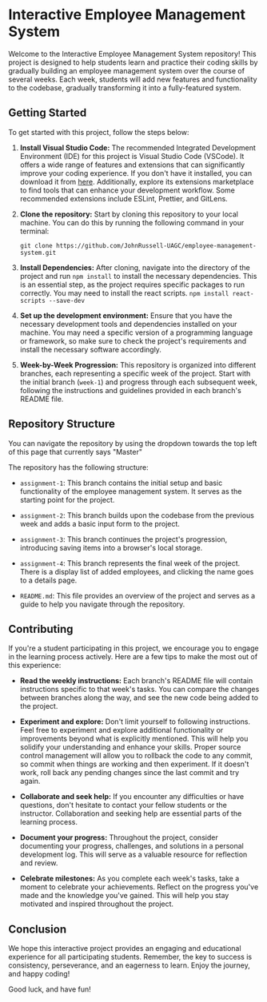 # Interactive Employee Management System

Welcome to the Interactive Employee Management System repository! This project is designed to help students learn and practice their coding skills by gradually building an employee management system over the course of several weeks. Each week, students will add new features and functionality to the codebase, gradually transforming it into a fully-featured system.

## Getting Started

To get started with this project, follow the steps below:

1. **Install Visual Studio Code:** The recommended Integrated Development Environment (IDE) for this project is Visual Studio Code (VSCode). It offers a wide range of features and extensions that can significantly improve your coding experience. If you don't have it installed, you can download it from [here](https://code.visualstudio.com/download). Additionally, explore its extensions marketplace to find tools that can enhance your development workflow. Some recommended extensions include ESLint, Prettier, and GitLens.

2. **Clone the repository:** Start by cloning this repository to your local machine. You can do this by running the following command in your terminal:

   ```
   git clone https://github.com/JohnRussell-UAGC/employee-management-system.git
   ```

3. **Install Dependencies:** After cloning, navigate into the directory of the project and run `npm install` to install the necessary dependencies. This is an essential step, as the project requires specific packages to run correctly. You may need to install the react scripts.
   ```npm install react-scripts --save-dev```

5. **Set up the development environment:** Ensure that you have the necessary development tools and dependencies installed on your machine. You may need a specific version of a programming language or framework, so make sure to check the project's requirements and install the necessary software accordingly.

6. **Week-by-Week Progression:** This repository is organized into different branches, each representing a specific week of the project. Start with the initial branch (`week-1`) and progress through each subsequent week, following the instructions and guidelines provided in each branch's README file.

## Repository Structure
You can navigate the repository by using the dropdown towards the top left of this page that currently says "Master"

The repository has the following structure:

- `assignment-1`: This branch contains the initial setup and basic functionality of the employee management system. It serves as the starting point for the project.

- `assignment-2`: This branch builds upon the codebase from the previous week and adds a basic input form to the project.

- `assignment-3`: This branch continues the project's progression, introducing saving items into a browser's local storage.

- `assignment-4`: This branch represents the final week of the project. There is a display list of added employees, and clicking the name goes to a details page.

- `README.md`: This file provides an overview of the project and serves as a guide to help you navigate through the repository.

## Contributing

If you're a student participating in this project, we encourage you to engage in the learning process actively. Here are a few tips to make the most out of this experience:

- **Read the weekly instructions:** Each branch's README file will contain instructions specific to that week's tasks. You can compare the changes between branches along the way, and see the new code being added to the project.
  
- **Experiment and explore:** Don't limit yourself to following instructions. Feel free to experiment and explore additional functionality or improvements beyond what is explicitly mentioned. This will help you solidify your understanding and enhance your skills. Proper source control management will allow you to rollback the code to any commit, so commit when things are working and then experiment. If it doesn't work, roll back any pending changes since the last commit and try again.

- **Collaborate and seek help:** If you encounter any difficulties or have questions, don't hesitate to contact your fellow students or the instructor. Collaboration and seeking help are essential parts of the learning process.

- **Document your progress:** Throughout the project, consider documenting your progress, challenges, and solutions in a personal development log. This will serve as a valuable resource for reflection and review.

- **Celebrate milestones:** As you complete each week's tasks, take a moment to celebrate your achievements. Reflect on the progress you've made and the knowledge you've gained. This will help you stay motivated and inspired throughout the project.

## Conclusion

We hope this interactive project provides an engaging and educational experience for all participating students. Remember, the key to success is consistency, perseverance, and an eagerness to learn. Enjoy the journey, and happy coding!

Good luck, and have fun!
